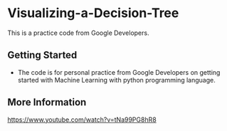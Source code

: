 # Visualizing-a-Decision-Tree
This is a practice code from Google Developers.

## Getting Started
* The code is for personal practice from Google Developers on getting started with Machine Learning with python programming language.

## More Information
https://www.youtube.com/watch?v=tNa99PG8hR8
